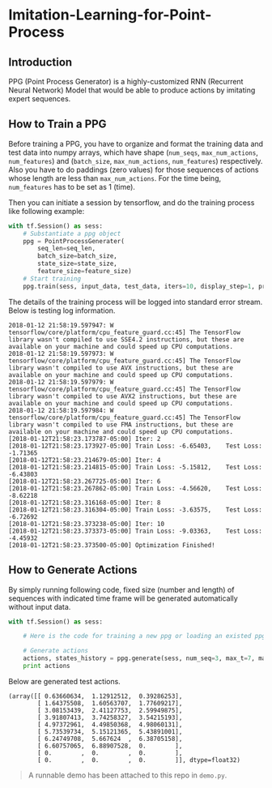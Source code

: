 Imitation-Learning-for-Point-Process
===

Introduction
---
PPG (Point Process Generator) is a highly-customized RNN (Recurrent Neural Network) Model that would be able to produce actions by imitating expert sequences.

How to Train a PPG
---
Before training a PPG, you have to organize and format the training data and test data into numpy arrays, which have shape (`num_seqs`, `max_num_actions`, `num_features`) and (`batch_size`, `max_num_actions`, `num_features`) respectively. Also you have to do paddings (zero values) for those sequences of actions whose length are less than `max_num_actions`. For the time being, 
`num_features` has to be set as 1 (time). 

Then you can initiate a session by tensorflow, and do the training process like following example:
```python
with tf.Session() as sess:
	# Substantiate a ppg object
	ppg = PointProcessGenerater(
		seq_len=seq_len,
		batch_size=batch_size, 
		state_size=state_size,
		feature_size=feature_size)
	# Start training
	ppg.train(sess, input_data, test_data, iters=10, display_step=1, pretrained=False)
```

The details of the training process will be logged into standard error stream. Below is testing log information.
```shell
2018-01-12 21:58:19.597947: W tensorflow/core/platform/cpu_feature_guard.cc:45] The TensorFlow library wasn't compiled to use SSE4.2 instructions, but these are available on your machine and could speed up CPU computations.
2018-01-12 21:58:19.597973: W tensorflow/core/platform/cpu_feature_guard.cc:45] The TensorFlow library wasn't compiled to use AVX instructions, but these are available on your machine and could speed up CPU computations.
2018-01-12 21:58:19.597979: W tensorflow/core/platform/cpu_feature_guard.cc:45] The TensorFlow library wasn't compiled to use AVX2 instructions, but these are available on your machine and could speed up CPU computations.
2018-01-12 21:58:19.597984: W tensorflow/core/platform/cpu_feature_guard.cc:45] The TensorFlow library wasn't compiled to use FMA instructions, but these are available on your machine and could speed up CPU computations.
[2018-01-12T21:58:23.173787-05:00] Iter: 2
[2018-01-12T21:58:23.173927-05:00] Train Loss: -6.65403,	Test Loss: -1.71365
[2018-01-12T21:58:23.214679-05:00] Iter: 4
[2018-01-12T21:58:23.214815-05:00] Train Loss: -5.15812,	Test Loss: -6.43803
[2018-01-12T21:58:23.267725-05:00] Iter: 6
[2018-01-12T21:58:23.267862-05:00] Train Loss: -4.56620,	Test Loss: -8.62218
[2018-01-12T21:58:23.316168-05:00] Iter: 8
[2018-01-12T21:58:23.316304-05:00] Train Loss: -3.63575,	Test Loss: -6.72692
[2018-01-12T21:58:23.373238-05:00] Iter: 10
[2018-01-12T21:58:23.373373-05:00] Train Loss: -9.03363,	Test Loss: -4.45932
[2018-01-12T21:58:23.373500-05:00] Optimization Finished!
```



How to Generate Actions
---
By simply running following code, fixed size (number and length) of sequences with indicated time frame will be generated automatically without input data.
```python
with tf.Session() as sess:

	# Here is the code for training a new ppg or loading an existed ppg

	# Generate actions
	actions, states_history = ppg.generate(sess, num_seq=3, max_t=7, max_learner_len=10, pretrained=False)
	print actions
```
Below are generated test actions.
```shell
(array([[ 0.63660634,  1.12912512,  0.39286253],
        [ 1.64375508,  1.60563707,  1.77609217],
        [ 3.08153439,  2.41127753,  2.59949875],
        [ 3.91807413,  3.74258327,  3.54215193],
        [ 4.97372961,  4.49850368,  4.98060131],
        [ 5.73539734,  5.15121365,  5.43891001],
        [ 6.24749708,  5.667624  ,  6.38705158],
        [ 6.60757065,  6.88907528,  0.        ],
        [ 0.        ,  0.        ,  0.        ],
        [ 0.        ,  0.        ,  0.        ]], dtype=float32)
```


> A runnable demo has been attached to this repo in `demo.py`.


